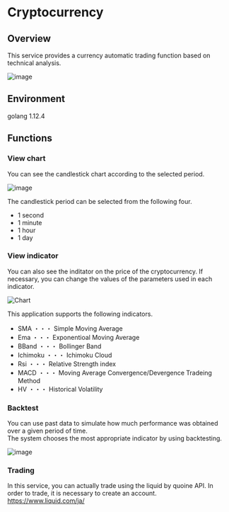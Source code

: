 # Cryptocurrency

## Overview

This service provides a currency automatic trading function based on technical analysis.

![image](https://user-images.githubusercontent.com/38198918/58756691-c0c04680-8538-11e9-81c3-2b23d452c039.png)

## Environment

golang 1.12.4

## Functions

### View chart

You can see the candlestick chart according to the selected period.

![image](https://user-images.githubusercontent.com/38198918/61198305-49bfc580-a714-11e9-9022-6ad051daade2.png)

The candlestick period can be selected from the following four. 

- 1 second
- 1 minute
- 1 hour
- 1 day

### View indicator

You can also see the inditator on the price of the cryptocurrency.
If necessary, you can change the values of the parameters used in each indicator.

![Chart](https://user-images.githubusercontent.com/38198918/61198263-0b2a0b00-a714-11e9-817f-34a4c9b90e5c.png)

This application supports the following indicators.

- SMA ・・・ Simple Moving Average
- Ema ・・・ Exponentioal Moving Average
- BBand ・・・ Bollinger Band
- Ichimoku ・・・ Ichimoku Cloud
- Rsi ・・・ Relative Strength index
- MACD ・・・ Moving Average Convergence/Devergence Tradeing Method
- HV ・・・ Historical Volatility

### Backtest

You can use past data to simulate how much performance was obtained over a given period of time.  
The system chooses the most appropriate indicator by using backtesting.

![image](https://user-images.githubusercontent.com/38198918/58756940-a12b1d00-853c-11e9-89ef-c49bed020ded.png)

### Trading

In this service, you can actually trade using the liquid by quoine API. 
In order to trade, it is necessary to create an account.  
https://www.liquid.com/ja/
